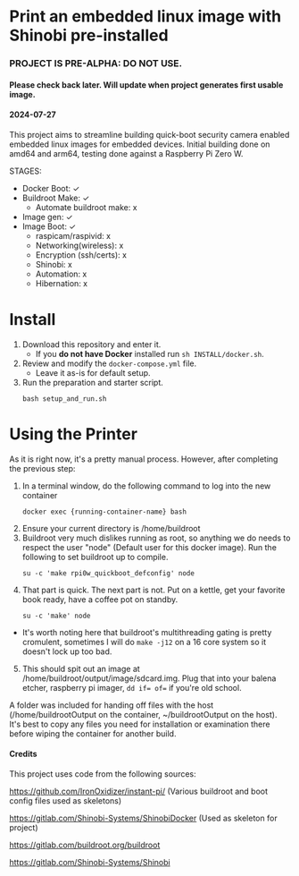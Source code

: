 # Print an embedded linux image with Shinobi pre-installed
### PROJECT IS PRE-ALPHA: DO NOT USE. 
#### Please check back later. Will update when project generates first usable image. 

#### 2024-07-27

This project aims to streamline building quick-boot security camera enabled embedded linux images for embedded devices. Initial building done on amd64 and arm64, testing done against a Raspberry Pi Zero W. 

STAGES:

- Docker Boot: ✓
- Buildroot Make: ✓
   - Automate buildroot make: x
- Image gen: ✓
- Image Boot: ✓
    - raspicam/raspivid: x 
    - Networking(wireless): x
    - Encryption (ssh/certs): x
    - Shinobi: x
    - Automation: x
    - Hibernation: x

# Install

1. Download this repository and enter it.
    - If you **do not have Docker** installed run `sh INSTALL/docker.sh`.
2. Review and modify the `docker-compose.yml` file.
    - Leave it as-is for default setup.
3. Run the preparation and starter script.
    ```
    bash setup_and_run.sh
    ```
# Using the Printer

As it is right now, it's a pretty manual process. However, after completing the previous step:

   1. In a terminal window, do the following command to log into the new container
      ```
      docker exec {running-container-name} bash
      ```
   2. Ensure your current directory is /home/buildroot
   3. Buildroot very much dislikes running as root, so anything we do needs to respect the user "node" (Default user for this docker image). Run the following to set buildroot up to compile.
      ```
      su -c 'make rpi0w_quickboot_defconfig' node
        ```
   4. That part is quick. The next part is not. Put on a kettle, get your favorite book ready, have a coffee pot on standby.
      ```
      su -c 'make' node
      ```
- It's worth noting here that buildroot's multithreading gating is pretty cromulent, sometimes I will do `make -j12` on a 16 core system so it doesn't lock up too bad.

5. This should spit out an image at /home/buildroot/output/image/sdcard.img. Plug that into your balena etcher, raspberry pi imager, `dd if= of=` if you're old school.

A folder was included for handing off files with the host (/home/buildrootOutput on the container, ~/buildrootOutput on the host). It's best to copy any files you need for installation or examination there before wiping the container for another build. 


#### Credits

This project uses code from the following sources: 

https://github.com/IronOxidizer/instant-pi/ (Various buildroot and boot config files used as skeletons)

https://gitlab.com/Shinobi-Systems/ShinobiDocker (Used as skeleton for project)

https://gitlab.com/buildroot.org/buildroot 

https://gitlab.com/Shinobi-Systems/Shinobi 

